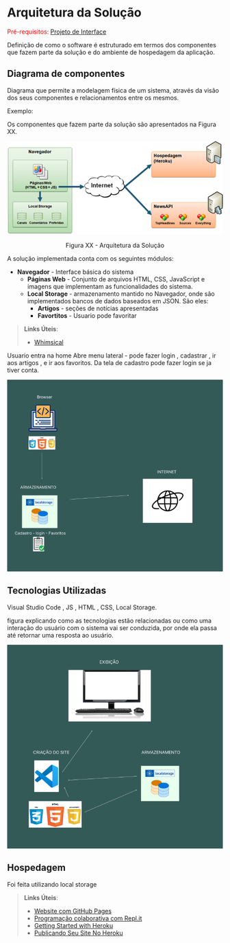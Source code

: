 # Arquitetura da Solução

<span style="color:red">Pré-requisitos: <a href="3-Projeto de Interface.md"> Projeto de Interface</a></span>

Definição de como o software é estruturado em termos dos componentes que fazem parte da solução e do ambiente de hospedagem da aplicação.

## Diagrama de componentes

Diagrama que permite a modelagem física de um sistema, através da visão dos seus componentes e relacionamentos entre os mesmos.

Exemplo: 

Os componentes que fazem parte da solução são apresentados na Figura XX.

![Diagrama de Componentes](img/componentes.PNG)
<center>Figura XX - Arquitetura da Solução</center>

A solução implementada conta com os seguintes módulos:
- **Navegador** - Interface básica do sistema  
  - **Páginas Web** - Conjunto de arquivos HTML, CSS, JavaScript e imagens que implementam as funcionalidades do sistema.
   - **Local Storage** - armazenamento mantido no Navegador, onde são implementados bancos de dados baseados em JSON. São eles: 
     - **Artigos** - seções de notícias apresentadas 
      - **Favortitos** - Usuario pode favoritar
     

> **Links Úteis**:
>
> - [Whimsical](https://whimsical.com/)



Usuario entra na home
Abre menu lateral - pode fazer login , cadastrar , ir aos artigos , e ir aos favoritos.
Da tela de cadastro pode fazer login se ja tiver conta.

![Exemplo de UserFlow](img/diagramadcomp.PNG)


## Tecnologias Utilizadas

Visual Studio Code , JS , HTML , CSS, Local Storage.

figura explicando como as tecnologias estão relacionadas ou como uma interação do usuário com o sistema vai ser conduzida, por onde ela passa até retornar uma resposta ao usuário.

![Tecnologia usada](img/tecnologiasrela.PNG)

## Hospedagem

Foi feita utilizando local storage

> **Links Úteis**:
>
> - [Website com GitHub Pages](https://pages.github.com/)
> - [Programação colaborativa com Repl.it](https://repl.it/)
> - [Getting Started with Heroku](https://devcenter.heroku.com/start)
> - [Publicando Seu Site No Heroku](http://pythonclub.com.br/publicando-seu-hello-world-no-heroku.html)
